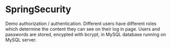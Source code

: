 # SpringSecurity
 Demo authorization / authentication.  Different users have different roles which determine the content they can see on their log in page.  Users and passwords are stored, encypted with bcrypt, in MySQL database running on MySQL server.  
